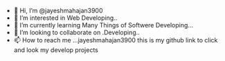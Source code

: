 - 👋 Hi, I’m @jayeshmahajan3900
- 👀 I’m interested in Web Developing..
- 🌱 I’m currently learning Many Things of Softwere Developing...
- 💞️ I’m looking to collaborate on .Developing..
- 📫 How to reach me ...jayeshmahajan3900 this is my github link to click and look my develop projects

<!---
jayeshmahajan3900/jayeshmahajan3900 is a ✨ special ✨ repository because its `README.md` (this file) appears on your GitHub profile.
You can click the Preview link to take a look at your changes.
--->
